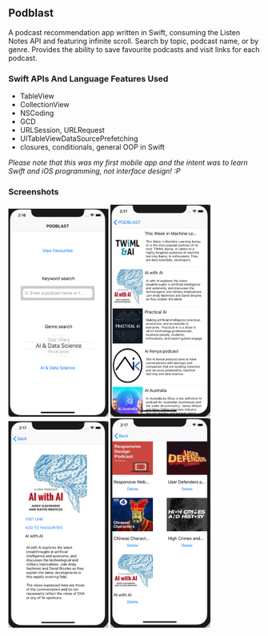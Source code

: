 ## Podblast

A podcast recommendation app written in Swift, consuming the Listen Notes API and featuring infinite scroll. Search by topic, podcast name, or by genre. Provides the ability to save favourite podcasts and visit links for each podcast.

### Swift APIs And Language Features Used

* TableView
* CollectionView
* NSCoding
* GCD
* URLSession, URLRequest
* UITableViewDataSourcePrefetching
* closures, conditionals, general OOP in Swift

_Please note that this was my first mobile app and the intent was to learn Swift and iOS programming, not interface design! :P_

### Screenshots

<div >
	<img src="/screenshots/podblast_main2.png" alt="main_screen" width="200"/>
	<img src="/screenshots/podblast_tableview.png" alt="table_view" width="200"/>
</div>
<div>
	<img src="/screenshots/podblast_details.png" alt="details_view" width="200"/>
	<img src="/screenshots/podblast_favourites.png" alt="favourites_view" width="200"/>
</div>
